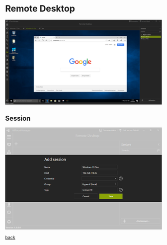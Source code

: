 # Remote Desktop

![Remote Desktop](../../_images/RemoteDesktop.png)

## Session

![Remote Desktop Session](../../_images/RemoteDesktop_Session.png)

[back](../README.md)